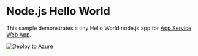 # Node.js Hello World

This sample demonstrates a tiny Hello World node.js app for [App Service Web App](https://docs.microsoft.com/azure/app-service-web).

[![Deploy to Azure](http://azuredeploy.net/deploybutton.png)](https://azuredeploy.net/)
